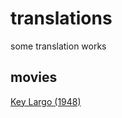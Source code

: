 # translations
some translation works

## movies

[Key Largo (1948)](https://archive.org/details/key-largo-1948)
